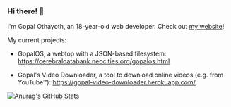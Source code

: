 ### Hi there! 👋

I'm Gopal Othayoth, an 18-year-old web developer. Check out [my website](https://cerebraldatabank.neocities.org/)!

My  current projects:

- GopalOS, a webtop with a JSON-based filesystem: <https://cerebraldatabank.neocities.org/gopalos.html>

- Gopal's Video Downloader, a tool to download online videos (e.g. from YouTube&trade;): <https://gopal-video-downloader.herokuapp.com/>

[![Anurag's GitHub Stats](https://github-readme-stats.vercel.app/api?username=CerebralDatabank&theme=dark&show_icons=true)](https://github.com/anuraghazra/github-readme-stats)
